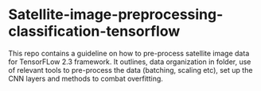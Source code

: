 # Satellite-image-preprocessing-classification-tensorflow
This repo contains a guideline on how to pre-process satellite image data for TensorFLow 2.3 framework. It outlines, data organization in folder, use of relevant tools to pre-process the data (batching, scaling etc), set up the CNN layers and methods to combat overfitting.

